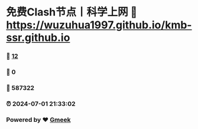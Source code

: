 # 免费Clash节点丨科学上网 :link: https://wuzuhua1997.github.io/kmb-ssr.github.io 
### :page_facing_up: [12](https://wuzuhua1997.github.io/kmb-ssr.github.io/tag.html) 
### :speech_balloon: 0 
### :hibiscus: 587322 
### :alarm_clock: 2024-07-01 21:33:02 
### Powered by :heart: [Gmeek](https://github.com/Meekdai/Gmeek)
